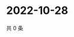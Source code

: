 # 2022-10-28

共 0 条

<!-- BEGIN WEIBO -->
<!-- 最后更新时间 Fri Oct 28 2022 05:00:56 GMT+0800 (China Standard Time) -->

<!-- END WEIBO -->
